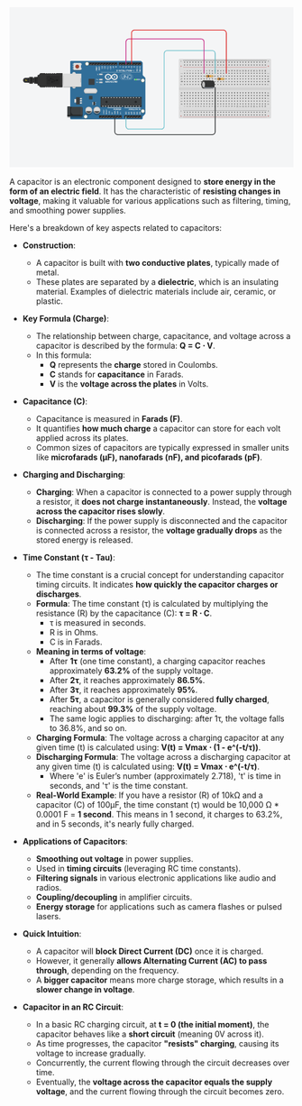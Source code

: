 ![alt text](circuit.png)

A capacitor is an electronic component designed to **store energy in the form of an electric field**. It has the characteristic of **resisting changes in voltage**, making it valuable for various applications such as filtering, timing, and smoothing power supplies.

Here's a breakdown of key aspects related to capacitors:

*   **Construction**:
    *   A capacitor is built with **two conductive plates**, typically made of metal.
    *   These plates are separated by a **dielectric**, which is an insulating material. Examples of dielectric materials include air, ceramic, or plastic.

*   **Key Formula (Charge)**:
    *   The relationship between charge, capacitance, and voltage across a capacitor is described by the formula: **Q = C ⋅ V**.
    *   In this formula:
        *   **Q** represents the **charge** stored in Coulombs.
        *   **C** stands for **capacitance** in Farads.
        *   **V** is the **voltage across the plates** in Volts.

*   **Capacitance (C)**:
    *   Capacitance is measured in **Farads (F)**.
    *   It quantifies **how much charge** a capacitor can store for each volt applied across its plates.
    *   Common sizes of capacitors are typically expressed in smaller units like **microfarads (µF), nanofarads (nF), and picofarads (pF)**.

*   **Charging and Discharging**:
    *   **Charging**: When a capacitor is connected to a power supply through a resistor, it **does not charge instantaneously**. Instead, the **voltage across the capacitor rises slowly**.
    *   **Discharging**: If the power supply is disconnected and the capacitor is connected across a resistor, the **voltage gradually drops** as the stored energy is released.

*   **Time Constant (τ - Tau)**:
    *   The time constant is a crucial concept for understanding capacitor timing circuits. It indicates **how quickly the capacitor charges or discharges**.
    *   **Formula**: The time constant (τ) is calculated by multiplying the resistance (R) by the capacitance (C): **τ = R ⋅ C**.
        *   τ is measured in seconds.
        *   R is in Ohms.
        *   C is in Farads.
    *   **Meaning in terms of voltage**:
        *   After **1τ** (one time constant), a charging capacitor reaches approximately **63.2%** of the supply voltage.
        *   After **2τ**, it reaches approximately **86.5%**.
        *   After **3τ**, it reaches approximately **95%**.
        *   After **5τ**, a capacitor is generally considered **fully charged**, reaching about **99.3%** of the supply voltage.
        *   The same logic applies to discharging: after 1τ, the voltage falls to 36.8%, and so on.
    *   **Charging Formula**: The voltage across a charging capacitor at any given time (t) is calculated using: **V(t) = Vmax ⋅ (1 - e^(-t/τ))**.
    *   **Discharging Formula**: The voltage across a discharging capacitor at any given time (t) is calculated using: **V(t) = Vmax ⋅ e^(-t/τ)**.
        *   Where 'e' is Euler’s number (approximately 2.718), 't' is time in seconds, and 'τ' is the time constant.
    *   **Real-World Example**: If you have a resistor (R) of 10kΩ and a capacitor (C) of 100µF, the time constant (τ) would be 10,000 Ω * 0.0001 F = **1 second**. This means in 1 second, it charges to 63.2%, and in 5 seconds, it's nearly fully charged.

*   **Applications of Capacitors**:
    *   **Smoothing out voltage** in power supplies.
    *   Used in **timing circuits** (leveraging RC time constants).
    *   **Filtering signals** in various electronic applications like audio and radios.
    *   **Coupling/decoupling** in amplifier circuits.
    *   **Energy storage** for applications such as camera flashes or pulsed lasers.

*   **Quick Intuition**:
    *   A capacitor will **block Direct Current (DC)** once it is charged.
    *   However, it generally **allows Alternating Current (AC) to pass through**, depending on the frequency.
    *   A **bigger capacitor** means more charge storage, which results in a **slower change in voltage**.

*   **Capacitor in an RC Circuit**:
    *   In a basic RC charging circuit, at **t = 0 (the initial moment)**, the capacitor behaves like a **short circuit** (meaning 0V across it).
    *   As time progresses, the capacitor **"resists" charging**, causing its voltage to increase gradually.
    *   Concurrently, the current flowing through the circuit decreases over time.
    *   Eventually, the **voltage across the capacitor equals the supply voltage**, and the current flowing through the circuit becomes zero.
